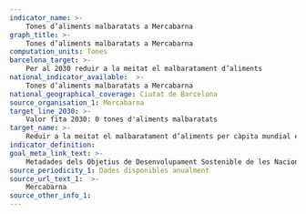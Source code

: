 ```yaml
---
indicator_name: >-
    Tones d’aliments malbaratats a Mercabarna
graph_title: >-
    Tones d’aliments malbaratats a Mercabarna
computation_units: Tones
barcelona_target: >-
    Per al 2030 reduir a la meitat el malbaratament d’aliments
national_indicator_available:  >-
    Tones d’aliments malbaratats a Mercabarna
national_geographical_coverage: Ciutat de Barcelona
source_organisation_1: Mercabarna
target_line_2030: >-
    Valor fita 2030: 0 tones d'aliments malbaratats
target_name: >-
    Reduir a la meitat el malbaratament d’aliments per càpita mundial en la venda al detall i el consum, així com les pèrdues d’aliments a les cadenes de producció i distribució, incloses les pèrdues postcollita
indicator_definition:
goal_meta_link_text: >-
    Metadades dels Objetius de Desenvolupament Sostenible de les Nacions Unides (pdf 894kB)
source_periodicity_1: Dades disponibles anualment
source_url_text_1:  >-
    Mercabarna
source_other_info_1:
---
```

